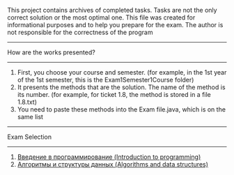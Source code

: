This project contains archives of completed tasks. Tasks are not the only correct solution or the most optimal one. This file was created for informational purposes and to help you prepare for the exam. The author is not responsible for the correctness of the program
********************************************************************************
How are the works presented?
********************************************************************************
1. First, you choose your course and semester. (for example, in the 1st year of the 1st semester, this is the Exam1Semester1Course folder)
2. It presents the methods that are the solution. The name of the method is its number. (for example, for ticket 1.8, the method is stored in a file 1.8.txt)
3. You need to paste these methods into the Exam file.java, which is on the same list
********************************************************************************
Exam Selection
********************************************************************************
1. [Введение в программирование (Introduction to programming)](Exam1Semester1Сourse(ВВП)/E1S1C.md)
2. [Алгоритмы и структуры данных (Algorithms and data structures)](Exam2Semester1Сourse(АиСД)/E2S1C.md)